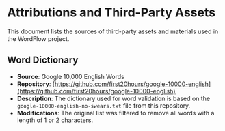 # Attributions and Third-Party Assets

This document lists the sources of third-party assets and materials used in the WordFlow project.

## Word Dictionary

-   **Source**: Google 10,000 English Words
-   **Repository**: [https://github.com/first20hours/google-10000-english](https://github.com/first20hours/google-10000-english)
-   **Description**: The dictionary used for word validation is based on the `google-10000-english-no-swears.txt` file from this repository.
-   **Modifications**: The original list was filtered to remove all words with a length of 1 or 2 characters.
